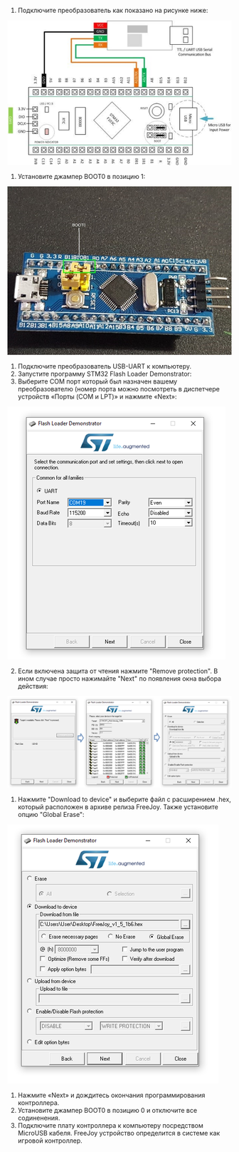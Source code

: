 1. Подключите преобразователь как показано на рисунке ниже:

![](../images/6.jpg)

1. Установите джампер BOOT0 в позицию 1:

![](../images/7.jpg)

1. Подключите преобразователь USB-UART к компьютеру.
1. Запустите программу STM32 Flash Loader Demonstrator:
1. Выберите COM порт который был назначен вашему преобразователю (номер порта можно посмотреть в диспетчере устройств «Порты (COM и LPT)» и нажмите «Next»:

![](../images/8.png)

2. Если включена защита от чтения нажмите "Remove protection". В ином случае просто нажимайте "Next" по появления окна выбора действия:

![](../images/9.png)

1. Нажмите "Download to device" и выберите файл с расширением .hex, который расположен в архиве релиза FreeJoy. Также установите опцию "Global Erase":

![](../images/10.png)

1. Нажмите «Next» и дождитесь окончания программирования контроллера.
1. Установите джампер BOOT0 в позицию 0 и отключите все содиненения.
1. Подключите плату контроллера к компьютеру посредством MicroUSB кабеля. FreeJoy устройство определится в системе как игровой контроллер.
